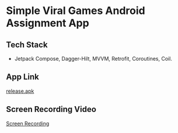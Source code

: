 # Simple Viral Games Android Assignment App

## Tech Stack
- Jetpack Compose, Dagger-Hilt, MVVM, Retrofit, Coroutines, Coil.

## App Link

[release.apk](https://drive.google.com/file/d/1VCQ6dLn5sap41-klMcSu3GY0S1GnyfM9/view?usp=sharing) 

## Screen Recording Video

[Screen Recording](https://drive.google.com/file/d/1k7d6u9lX4DOYED7XVy4_4duRs3a1YSOZ/view?usp=sharing)

